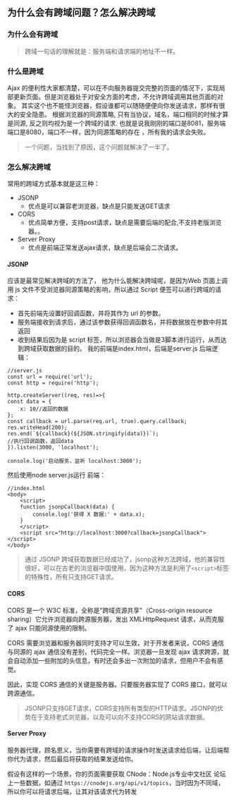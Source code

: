 ## 为什么会有跨域问题？怎么解决跨域

### 为什么会有跨域
> 跨域一句话的理解就是：服务端和请求端的地址不一样。

### 什么是跨域
Ajax 的便利性大家都清楚，可以在不向服务器提交完整的页面的情况下，实现局部更新页面。但是浏览器处于对安全方面的考虑，不允许跨域调用其他页面的对象。
其实这个也不能怪浏览器，假设谁都可以随随便便向你发送请求，那样有很大的安全隐患。
根据浏览器的同源策略, 只有当协议，域名，端口相同的时候才算是同源, 反之则均视为是一个跨域的请求.
也就是说我刚刚的端口是8081，服务端端口是8080，端口不一样，因为同源策略的存在 ，所有我的请求会失败。
> 一个问题，当找到了原因，这个问题就解决了一半了。

### 怎么解决跨域

常用的跨域方式基本就是这三种：

* JSONP
    * 优点是可以兼容老浏览器，缺点是只能发送GET请求
* CORS
    * 优点简单方便，支持post请求，缺点是需要后端的配合,不支持老版浏览器。。
* Server Proxy
    * 优点是前端正常发送ajax请求，缺点是后端会二次请求。

#### JSONP
应该是最常见解决跨域的方法了，
他为什么能解决跨域呢，是因为Web 页面上调用 js 文件不受浏览器同源策略的影响，所以通过 Script 便签可以进行跨域的请求：

* 首先前端先设置好回调函数，并将其作为 url 的参数。
* 服务端接收到请求后，通过该参数获得回调函数名，并将数据放在参数中将其返回
* 收到结果后因为是 script 标签，所以浏览器会当做是3脚本进行运行，从而达到跨域获取数据的目的。
我的前端是index.html，后端是server.js
后端逻辑：
```
//server.js
const url = require('url');
const http = require('http');

http.createServer((req, res)=>{
const data = {
    x: 10//返回的数据
};
const callback = url.parse(req.url, true).query.callback;
res.writeHead(200);
res.end(`${callback}(${JSON.stringify(data)})`);
//执行回调函数，返回data
}).listen(3000, 'localhost');

console.log('启动服务，监听 localhost:3000');
```

然后使用node server.js运行
前端：

```
//index.html
<body>
    <script>
	function jsonpCallback(data) {
	    console.log('获得 X 数据:' + data.x);
	}
    </script>
    <script src="http://localhost:3000?callback=jsonpCallback"></script>
</body>
```
> 通过 JSONP 跨域获取数据已经成功了，jsonp这种方法跨域，他的兼容性很好，可以在古老的浏览器中国使用，因为这种方法是利用了`<script>`标签的特殊性，所有只支持GET请求。

#### CORS
CORS 是一个 W3C 标准，全称是"跨域资源共享"（Cross-origin resource sharing）它允许浏览器向跨源服务器，发出 XMLHttpRequest 请求，从而克服了 ajax 只能同源使用的限制。

CORS 需要浏览器和服务器同时支持才可以生效，对于开发者来说，CORS 通信与同源的 ajax 通信没有差别，代码完全一样。浏览器一旦发现 ajax 请求跨源，就会自动添加一些附加的头信息，有时还会多出一次附加的请求，但用户不会有感觉。

因此，实现 CORS 通信的关键是服务器。只要服务器实现了 CORS 接口，就可以跨源通信。
> JSONP只支持GET请求，CORS支持所有类型的HTTP请求。JSONP的优势在于支持老式浏览器，以及可以向不支持CORS的网站请求数据。

#### Server Proxy
服务器代理，顾名思义，当你需要有跨域的请求操作时发送请求给后端，让后端帮你代为请求，然后最后将获取的结果发送给你。

假设有这样的一个场景，你的页面需要获取 CNode：Node.js专业中文社区 论坛上一些数据，如通过 `https://cnodejs.org/api/v1/topics`，当时因为不同域，所以你可以将请求后端，让其对该请求代为转发